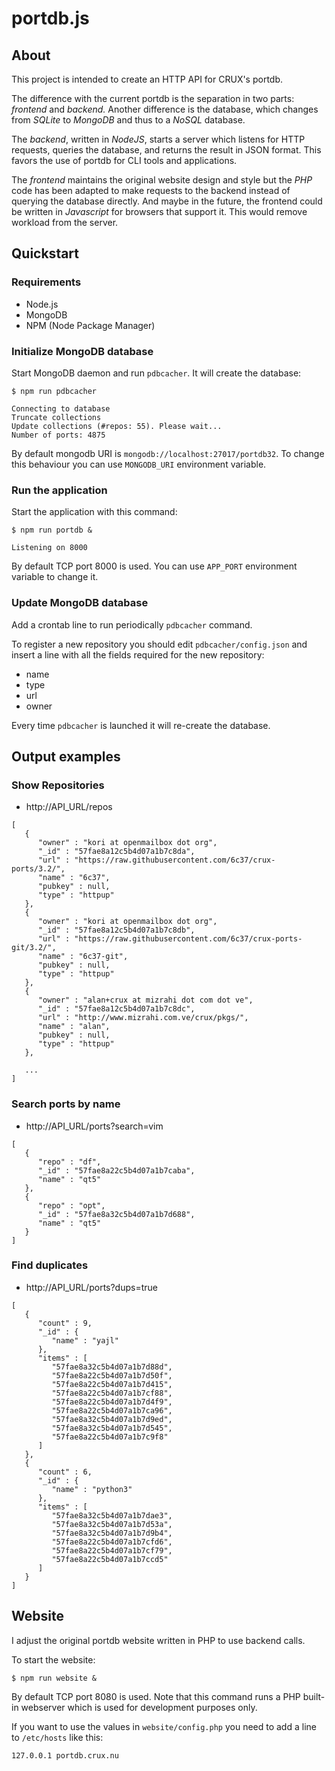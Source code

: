 # portdb.js

## About

This project is intended to create an HTTP API for CRUX's portdb.  
  
The difference with the current portdb is the separation in two parts:
_frontend_ and _backend._ Another difference is the database, which changes from
_SQLite_ to _MongoDB_ and thus to a _NoSQL_ database.  
  
The _backend_, written in _NodeJS_, starts a server which listens for HTTP requests,
queries the database, and returns the result in JSON format. This favors the use
of portdb for CLI tools and applications.  
  
The _frontend_ maintains the original website design and style but the _PHP_ code has
been adapted to make requests to the backend instead of querying the database directly.
And maybe in the future, the frontend could be written in _Javascript_ for browsers
that support it. This would remove workload from the server.


## Quickstart


### Requirements

 * Node.js
 * MongoDB
 * NPM (Node Package Manager)


### Initialize MongoDB database

Start MongoDB daemon and run ``pdbcacher``. It will create the database:
```
$ npm run pdbcacher

Connecting to database
Truncate collections
Update collections (#repos: 55). Please wait...
Number of ports: 4875
```

By default mongodb URI is ``mongodb://localhost:27017/portdb32``. To change
this behaviour you can use ``MONGODB_URI`` environment variable.


### Run the application

Start the application with this command:
```
$ npm run portdb &

Listening on 8000
```

By default TCP port 8000 is used.  You can use ``APP_PORT`` environment
variable to change it.


### Update MongoDB database

Add a crontab line to run periodically ``pdbcacher`` command. 
  
To register a new repository you should edit ``pdbcacher/config.json`` and insert
a line with all the fields required for the new repository: 
 * name
 * type
 * url
 * owner

Every time ``pdbcacher`` is launched it will re-create the database.



## Output examples

### Show Repositories

 * http://API_URL/repos
```
[
   {
      "owner" : "kori at openmailbox dot org",
      "_id" : "57fae8a12c5b4d07a1b7c8da",
      "url" : "https://raw.githubusercontent.com/6c37/crux-ports/3.2/",
      "name" : "6c37",
      "pubkey" : null,
      "type" : "httpup"
   },
   {
      "owner" : "kori at openmailbox dot org",
      "_id" : "57fae8a12c5b4d07a1b7c8db",
      "url" : "https://raw.githubusercontent.com/6c37/crux-ports-git/3.2/",
      "name" : "6c37-git",
      "pubkey" : null,
      "type" : "httpup"
   },
   {
      "owner" : "alan+crux at mizrahi dot com dot ve",
      "_id" : "57fae8a12c5b4d07a1b7c8dc",
      "url" : "http://www.mizrahi.com.ve/crux/pkgs/",
      "name" : "alan",
      "pubkey" : null,
      "type" : "httpup"
   },
   
   ...
]
```


### Search ports by name

 * http://API_URL/ports?search=vim
```
[
   {
      "repo" : "df",
      "_id" : "57fae8a22c5b4d07a1b7caba",
      "name" : "qt5"
   },
   {
      "repo" : "opt",
      "_id" : "57fae8a32c5b4d07a1b7d688",
      "name" : "qt5"
   }
]
```


### Find duplicates

 * http://API_URL/ports?dups=true
```
[
   {
      "count" : 9,
      "_id" : {
         "name" : "yajl"
      },
      "items" : [
         "57fae8a32c5b4d07a1b7d88d",
         "57fae8a22c5b4d07a1b7d50f",
         "57fae8a22c5b4d07a1b7d415",
         "57fae8a22c5b4d07a1b7cf88",
         "57fae8a22c5b4d07a1b7d4f9",
         "57fae8a22c5b4d07a1b7ca96",
         "57fae8a32c5b4d07a1b7d9ed",
         "57fae8a32c5b4d07a1b7d545",
         "57fae8a22c5b4d07a1b7c9f8"
      ]
   },
   {
      "count" : 6,
      "_id" : {
         "name" : "python3"
      },
      "items" : [
         "57fae8a32c5b4d07a1b7dae3",
         "57fae8a32c5b4d07a1b7d53a",
         "57fae8a32c5b4d07a1b7d9b4",
         "57fae8a22c5b4d07a1b7cfd6",
         "57fae8a22c5b4d07a1b7cf79",
         "57fae8a22c5b4d07a1b7ccd5"
      ]
   }
]
```

## Website

I adjust the original portdb website written in PHP to use backend calls. 
  
To start the website:
```
$ npm run website &
```
By default TCP port 8080 is used. 
Note that this command runs a PHP built-in webserver which is used for
development purposes only.  
  
If you want to use the values in ``website/config.php`` you need to add a line to
``/etc/hosts`` like this:
```
127.0.0.1 portdb.crux.nu
```

